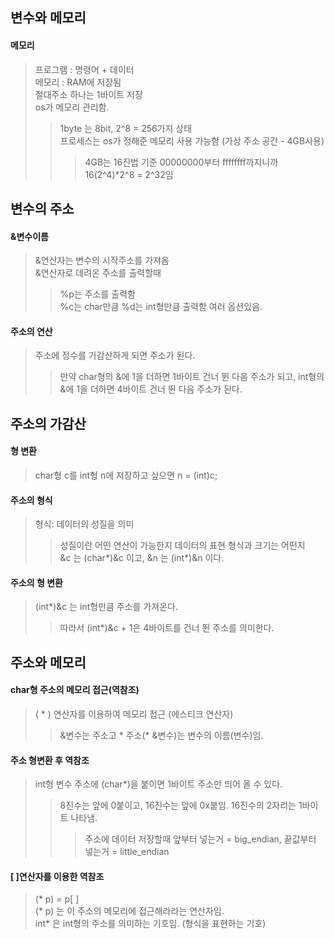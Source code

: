 ## 변수와 메모리
#### 메모리
> 프로그램 : 명령어 + 데이터  
> 메모리 : RAM에 저장됨  
> 절대주소 하나는 1바이트 저장  
> os가 메모리 관리함.
> > 1byte 는 8bit, 2^8 = 256가지 상태  
> > 프로세스는 os가 정해준 메모리 사용 가능함 (가상 주소 공간 - 4GB사용)
> > > 4GB는 16진법 기준 00000000부터 ffffffff까지니까 16(2^4)*2^8 = 2^32임

## 변수의 주소
#### &변수이름
> &연산자는 변수의 시작주소를 가져옴  
> &연산자로 데려온 주소를 출력할때  
> > %p는 주소를 출력함  
> > %c는 char만큼 %d는 int형만큼 출력함 여러 옵션있음.  
#### 주소의 연산
> 주소에 정수를 가감산하게 되면 주소가 된다.  
> > 만약 char형의 &에 1을 더하면 1바이트 건너 뛴 다음 주소가 되고,
> >  int형의 &에 1을 더하면 4바이트 건너 뛴 다음 주소가 된다.

## 주소의 가감산
#### 형 변환
> char형 c를 int형 n에 저장하고 싶으면 n = (int)c;
#### 주소의 형식
> 형식: 데이터의 성질을 의미
> > 성질이란 어떤 연산이 가능한지 데이터의 표현 형식과 크기는 어떤지  
> &c 는 (char*)&c 이고, &n 는 (int*)&n 이다.
#### 주소의 형 변환
> (int*)&c 는 int형만큼 주소를 가져온다.
> > 따라서 (int*)&c + 1은 4바이트를 건너 뛴 주소를 의미한다.

## 주소와 메모리
#### char형 주소의 메모리 접근(역참조)
> ( * ) 연산자를 이용하여 메모리 접근 (에스티크 연산자)
> > &변수는 주소고 * 주소(* &변수)는 변수의 이름(변수)임.
#### 주소 형변환 후 역참조
> int형 변수 주소에 (char*)을 붙이면 1바이트 주소만 띄어 올 수 있다.  
> > 8진수는 앞에 0붙이고, 16진수는 앞에 0x붙임.
> > 16진수의 2자리는 1바이트 나타냄.
> > >주소에 데이터 저장할때 앞부터 넣는거 = big_endian, 끝값부터 넣는거 = little_endian
#### [ ]연산자를 이용한 역참조
> (* p) = p[ ]  
> (* p) 는 이 주소의 메모리에 접근해라라는 연산자임.  
> int* 은 int형의 주소를 의미하는 기호임. (형식을 표현하는 기호)
